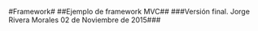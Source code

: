 #Framework#
##Ejemplo de framework MVC##
###Versión final. Jorge Rivera Morales 02 de Noviembre de 2015###